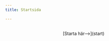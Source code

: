 ```yaml
---
title: Startsida

---
```

<div style="display: flex; flex-direction: column; align-items:center; justify-content: center; padding: 1rem;">
<a href="/start">
<StartPage/>
</a>
[Starta här-->](start)
</div>
